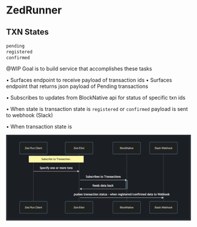 # ZedRunner

## TXN States

```
pending
registered
confirmed
```

@WIP Goal is to build service that accomplishes these tasks

• Surfaces endpoint to receive payload of transaction ids
• Surfaces endpoint that returns json payload of Pending transactions

• Subscribes to updates from BlockNative api for status of specific txn ids

• When state is transaction state is `registered` or `confirmed` payload is sent to webhook (Slack)

• When transaction state is 

<img src="support/flow.png" />
